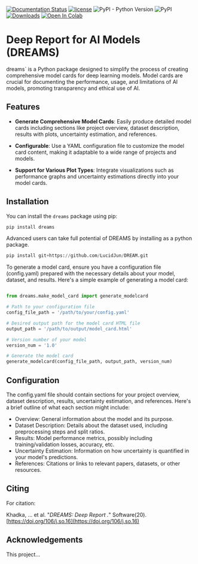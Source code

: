 [![Documentation Status](https://readthedocs.org/projects/dreams/badge/?version=latest)](https://dream.readthedocs.io/en/latest/?badge=latest)
[![license](https://img.shields.io/badge/License-BSD%203-brightgreen)](https://github.com/pinnyin/dream/blob/master/LICENSE.txt)
![PyPI - Python Version](https://img.shields.io/pypi/pyversions/dreams)
![PyPI](https://img.shields.io/pypi/v/dreams)
[![Downloads](https://pepy.tech/badge/dreams)](https://pepy.tech/project/dreams)
[![Open In Colab](https://colab.research.google.com/assets/colab-badge.svg)](https://colab.research.google.com/github/pinnyin/dreams/blob/master/notebooks/EEG_Example.ipynb)

# Deep Report for AI Models (DREAMS)

dreams` is a Python package designed to simplify the process of creating comprehensive model cards for deep learning models. Model cards are crucial for documenting the performance, usage, and limitations of AI models, promoting transparency and ethical use of AI.



## Features

- **Generate Comprehensive Model Cards**: Easily produce detailed model cards including sections like project overview, dataset description, results with plots, uncertainty estimation, and references.

- **Configurable**: Use a YAML configuration file to customize the model card content, making it adaptable to a wide range of projects and models.
- **Support for Various Plot Types**: Integrate visualizations such as performance graphs and uncertainty estimations directly into your model cards.

## Installation

You can install the `dreams` package using pip:

```python
pip install dreams

```

Advanced users can take full potential of DREAMS by installing as a python package.

```python
pip install git+https://github.com/LucidJun/DREAM.git

```

To generate a model card, ensure you have a configuration file (config.yaml) prepared with the necessary details about your model, dataset, and results. Here's a simple example of generating a model card:

```python

from dreams.make_model_card import generate_modelcard

# Path to your configuration file
config_file_path = '/path/to/your/config.yaml'

# Desired output path for the model card HTML file
output_path = '/path/to/output/model_card.html'

# Version number of your model
version_num = '1.0'

# Generate the model card
generate_modelcard(config_file_path, output_path, version_num)

```

## Configuration

The config.yaml file should contain sections for your project overview, dataset description, results, uncertainty estimation, and references. Here's a brief outline of what each section might include:

- Overview: General information about the model and its purpose.
- Dataset Description: Details about the dataset used, including preprocessing steps and split ratios.
- Results: Model performance metrics, possibly including training/validation losses, accuracy, etc.
- Uncertainty Estimation: Information on how uncertainty is quantified in your model's predictions.
- References: Citations or links to relevant papers, datasets, or other resources.




## Citing
For citation:

Khadka, ... et al. "*DREAMS: Deep Report .*" Software(20). [https://doi.org/106/j.so.16](https://doi.org/106/j.so.16)

## Acknowledgements
This project...
